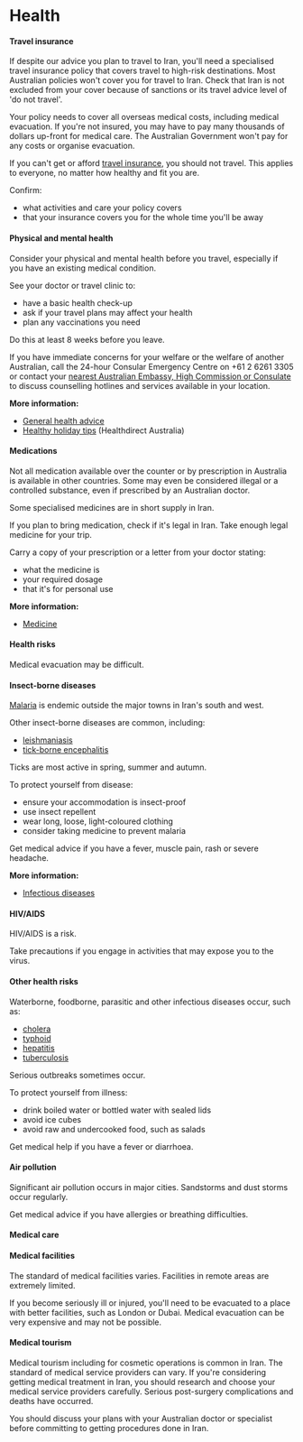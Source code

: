 # Health

#### Travel insurance

If despite our advice you plan to travel to Iran, you'll need a specialised travel insurance policy that covers travel to high-risk destinations. Most Australian policies won't cover you for travel to Iran. Check that Iran is not excluded from your cover because of sanctions or its travel advice level of 'do not travel'.

Your policy needs to cover all overseas medical costs, including medical evacuation. If you're not insured, you may have to pay many thousands of dollars up-front for medical care. The Australian Government won't pay for any costs or organise evacuation.

If you can't get or afford [travel insurance](https://www.smartraveller.gov.au/node/149), you should not travel. This applies to everyone, no matter how healthy and fit you are.

Confirm:

* what activities and care your policy covers
* that your insurance covers you for the whole time you'll be away

#### Physical and mental health

Consider your physical and mental health before you travel, especially if you have an existing medical condition.

See your doctor or travel clinic to:

* have a basic health check-up
* ask if your travel plans may affect your health
* plan any vaccinations you need

Do this at least 8 weeks before you leave.

If you have immediate concerns for your welfare or the welfare of another Australian, call the 24-hour Consular Emergency Centre on +61 2 6261 3305 or contact your [nearest Australian Embassy, High Commission or Consulate](https://www.dfat.gov.au/about-us/our-locations/missions/our-embassies-and-consulates-overseas) to discuss counselling hotlines and services available in your location.

**More information:**

* [General health advice](/before-you-go/health "Taking care of your health")
* [Healthy holiday tips](https://www.healthdirect.gov.au/healthy-holiday-tips-infographic) (Healthdirect Australia)

#### Medications

Not all medication available over the counter or by prescription in Australia is available in other countries. Some may even be considered illegal or a controlled substance, even if prescribed by an Australian doctor.

Some specialised medicines are in short supply in Iran.

If you plan to bring medication, check if it's legal in Iran. Take enough legal medicine for your trip.

Carry a copy of your prescription or a letter from your doctor stating:

* what the medicine is
* your required dosage
* that it's for personal use

**More information:**

* [Medicine](/before-you-go/health/medications "Medication and medical equipment")

#### Health risks

Medical evacuation may be difficult.

#### Insect-borne diseases

[Malaria](https://www.who.int/news-room/fact-sheets/detail/malaria) is endemic outside the major towns in Iran's south and west.

Other insect-borne diseases are common, including:

* [leishmaniasis](https://www.who.int/news-room/fact-sheets/detail/leishmaniasis)
* [tick-borne encephalitis](https://www.who.int/health-topics/tick-borne-encephalitis#tab=tab_1)

Ticks are most active in spring, summer and autumn.

To protect yourself from disease:

* ensure your accommodation is insect-proof
* use insect repellent
* wear long, loose, light-coloured clothing
* consider taking medicine to prevent malaria

Get medical advice if you have a fever, muscle pain, rash or severe headache.

**More information:**

* [Infectious diseases](/before-you-go/health/diseases "Infectious diseases")

#### HIV/AIDS

HIV/AIDS is a risk.

Take precautions if you engage in activities that may expose you to the virus.

#### Other health risks

Waterborne, foodborne, parasitic and other infectious diseases occur, such as:

* [cholera](https://www.who.int/news-room/fact-sheets/detail/cholera)
* [typhoid](https://www.who.int/teams/immunization-vaccines-and-biologicals/diseases/typhoid)
* [hepatitis](https://www.who.int/health-topics/hepatitis#tab=tab_1 )
* [tuberculosis](https://www.who.int/news-room/fact-sheets/detail/tuberculosis)

Serious outbreaks sometimes occur.

To protect yourself from illness:

* drink boiled water or bottled water with sealed lids
* avoid ice cubes
* avoid raw and undercooked food, such as salads

Get medical help if you have a fever or diarrhoea.

#### Air pollution

Significant air pollution occurs in major cities. Sandstorms and dust storms occur regularly.

Get medical advice if you have allergies or breathing difficulties.

#### Medical care

#### Medical facilities

The standard of medical facilities varies. Facilities in remote areas are extremely limited.

If you become seriously ill or injured, you'll need to be evacuated to a place with better facilities, such as London or Dubai. Medical evacuation can be very expensive and may not be possible.

#### Medical tourism

Medical tourism including for cosmetic operations is common in Iran. The standard of medical service providers can vary. If you're considering getting medical treatment in Iran, you should research and choose your medical service providers carefully. Serious post-surgery complications and deaths have occurred.

You should discuss your plans with your Australian doctor or specialist before committing to getting procedures done in Iran.